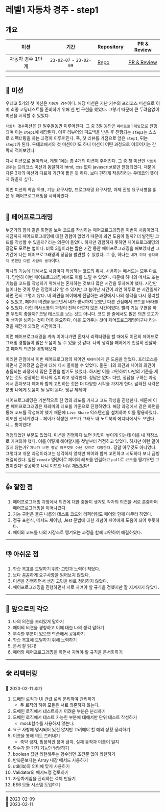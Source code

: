 # 레벨1 자동차 경주 - step1

## 개요

|       미션        |          기간           | Repository                                                           | PR & Review                                                                 |
| :---------------: | :---------------------: | -------------------------------------------------------------------- | --------------------------------------------------------------------------- |
| 자동차 경주 1단계 | `23-02-07` - `23-02-09` | [Repo](https://github.com/nlom0218/javascript-racingcar-1/tree/main) | [PR & Review](https://github.com/woowacourse/javascript-racingcar/pull/178) |

---

## 🚀 미션

우테코 5기의 첫 미션은 `자동차 경주`이다. 해당 미션은 지난 기수의 프리코스 미션으로 이미 최종 코딩테스트를 준비하기 위해 한 번 구현을 했었다. 그렇기 때문에 큰 두려움없이 미션을 시작할 수 있었다.

`자동차 경주`미션은 단 일주일동안 이루어진다. 그 중 3일 동안은 `페어프로그래밍`으로 진행되며 이는 `step1`에 해당된다. 이후 리뷰어의 피드백을 받은 후 진행되는 `step2`는 스스로 리펙터링을 하는 과정이 이루어진다. 즉, 첫 리뷰를 기점으로 앞은 `step1`, 뒤는 `step2`가 된다. 우테코에서의 첫 미션이기도 하니 미션이 어떤 과정으로 이루어지는 간략히 적어보았다.

다시 미션으로 돌아와서, 레벨 1에는 총 4개의 미션이 주어진다. 그 중 첫 미션인 `자동차 경주`는 프리코스 미션과 동일하게 html, css 없이 javascript로만 진행되었다. 때문에 다른 3개의 미션과 다르게 기간이 짧은 듯 하다. 보다 편하게 적응하라는 우테코의 뜻이지 않을까 싶다.

이번 미션의 학습 목표, 기능 요구사항, 프로그래밍 요구사항, 과제 진행 요구사항을 읽은 뒤 페어프로그래밍을 시작하였다.

---

## 👬 페어프로그래밍

누군가와 함께 같은 화면을 보며 코드를 작성하는 페어프로그래밍은 이번이 처음이었다. 지금까지 페어프로그래밍에 대한 경험이 없었기 때문에 과연 도움이 될까? 더 발전된 코드를 작성할 수 있을까? 라는 의문이 들었다. 하지만 경험하지 못하면 페어프로그래밍의 장점도 모르는 법이다. 비록 3일이라는 짧은 기간 동안 페어프로그래밍을 해보았지만 그 기간에 나는 페어프로그래밍의 장점을 발견할 수 있었다. 그 중, 하나는 `내가 미쳐 생각하지 못했던 다른 사람의 생각`이다.

하나의 기능에 대해서도 사람마다 작성하는 코드의 위치, 사용하는 메서드는 모두 다르다. 당연히 이번 페어프로그래밍에서도 이를 느낄 수 있었다. 때문에 하나의 메서드 또는 기능을 코드를 작성하기 위해서는 혼자하는 것보다 많은 시간을 투자해야 했다. 시간만 늘어나는 것이 무슨 장점이냐? 할 수 있지만 그 늘어난 시간이 과연 허투로 쓴 시간일까? 하면 전혀 그렇지 않다. 내 의견을 페어에게 전달하는 과정에서 나의 생각을 다시 정리할 수 있었고, 페어의 의견을 들으면서 내가 생각하지 못했던 다른 관점에서 코드를 바라볼 수 있었다. 이런 의사소통의 과정이 전혀 아깝지 않은 시간이었다. 빨리 기능 구현을 하면 무엇이 좋을까? 코딩 테스트를 보는 것도 아니다. 코드 한 줄에서도 많은 의견 오고가며 생각을 넓히는 것이 더욱 중요하다. 이를 도와주는 것이 페어프로그래밍이구나 라는 것을 깨닫게 되었던 시간이었다.

이런 페어프로그래밍을 계속 이어나가면 혼자서 리펙터링을 할 때에도 이전의 페어프로그래밍 경험들이 많은 도움이 될 수 있을 것 같다. 나의 생각을 페어에게 친절히 전달하고 페어의 의견을 경청해보자.

이러한 관점에서 이번 페어프로그랭의 페어인 `제레미`에게 큰 도움을 얻었다. 프리코스를 하면서 굳어졌던 습관에 대해 다시 돌아볼 수 있었다. 물론 나의 의견과 페어의 의견이 충돌되는 과정에서 많은 혼란을 받기도 했었다. 하지만 이를 고민하여 나만의 기준을 세우는 것도 성장하는 하나의 길이라고 생각한다. 정답은 없다. 다만, 정답을 구하는 과정에서 혼자보다 페어와 함께 고민하는 것은 더 다양한 시각을 가지게 한다. 넓혀진 시각은 분명 나에게 도움이 될 날이 온다. 땡큐 제레미!

페어프로그래밍은 기본적으로 한 명의 레포를 가지고 코드 작성을 진행한다. 때문에 이번 페어프로그래밍은 제레미의 레포를 기준으로 진행하였다. 해당 과정에서 같은 화면을 통해 코드를 작성해야 했기 때문에 `Live Share` 익스텐션을 설치하여 이를 활용하였다. 이또한 신세계였다... 페어가 작성한 코드가 그래도 내 노트북의 에디터에서도 보인다니... 짱이었다!

걱정되었던 부분도 있었다. 미션을 진행하다 보면 커밋이 쌓이게 되는데 이를 내 저장소로 가져와야 했다. 이를 어떻게 해야할지를 첫날부터 걱정하고 있었다. 하지만 이런 말이 있지 않는가? `지나가 보면 정말 아무것도 아닌 것으로 걱정한다.` 정말 아무것도 아니었다. 그렇다고 쉬운 과정이라고는 생각하지 않지만 페어와 함께 고민하고 시도하다 보니 금방 해결되었다. 일단 `remote` 명령어로 페어의 레포를 연결하고 `pull`로 코드를 땡겨오면 그만이었다! 성공하고 나니 이또한 너무 재밌었다!

---

## 👍 잘한 점

1. 페어프로그래밍 과정에서 의견에 대한 충돌이 생겨도 각자의 의견을 서로 존중하며 페어프로그래밍을 이어나갔다.
2. 기능 구현은 물론 나름의 테스트 코드와 리펙터링도 페어와 함께 마무리 하였다.
3. 정규 표현식, 메서드 체이닝, Jest 문법에 대한 개념이 페어에게 도움이 되어 뿌듯하다.
4. 페어의 코드를 나의 저장소로 땡겨오는 과정을 함께 고민하여 해결하였다.

---

## 👎 아쉬운 점

1. 학습 목표를 도달하기 위한 고민과 노력이 적었다.
2. 보다 꼼꼼하게 요구사항을 읽어보지 않았다.
3. 미션을 진행하면서 생긴 고민을 바로 정리하지 않았다.
4. 페어프로그래밍을 진행하면서 서로 지켜야 할 규칙을 정했지만 잘 지켜지지 않았다.

---

## 👊 앞으로의 각오

1. 나의 의견을 조리있게 말하기
2. 페어의 의견을 경청하고 이에 대한 나의 생각 말하기
3. 부족한 부분이 있으면 학습해서 공유하기
4. 학습 목표에 도달하기 위해 노력하기
5. 문서 잘 읽기!
6. 페어와 페어프로그래밍을 하면서 지켜야 할 규칙을 문서화하기

---

## 🛠️ 리팩터링

📅 2023-02-11 추가

1. 도메인 로직과 UI 관련 로직 분리하여 관리하기
   - 두 로직의 하위 모듈은 서로 의존하지 않는다.
2. 도메인 로직에서 테스트하기 어려운 부분은 분리하기
3. 도메인 로직에서 테스트 가능한 부분에 대해서만 단위 테스트 작성하기
   - mock함수를 사용하지 않는다.
4. 요구 사항에 명시되어 있진 않지만 고려해야 할 예외 상황 정리하기
5. 이름을 통해 의도 드러내기
   - 축약 금지, 범용적인 용어 금지, 실제 동작과 이름이 일치
6. 함수가 한 가지 기능만 담당하기
7. boolean 값만 리턴해주는 함수라면 조건문 없이 리턴하기
8. 반복문보다는 Array 내장 메서드 사용하기
9. util(lib)의 의미에 맞게 사용하기
10. Validator의 메서드명 검토하기
11. 자동차게임을 관리하는 객체 만들기
12. ES6 모듈 시스템 도입하기

---

📅 2023-02-09  
📅 2023-02-11
